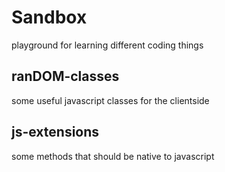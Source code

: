 # Sandbox
playground for learning different coding things

## ranDOM-classes
some useful javascript classes for the clientside

## js-extensions
some methods that should be native to javascript
